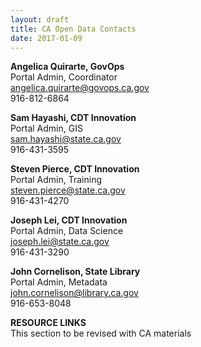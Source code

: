 ```yaml
---
layout: draft
title: CA Open Data Contacts
date: 2017-01-09
---
```


**Angelica Quirarte, GovOps**  
Portal Admin, Coordinator  
angelica.quirarte@govops.ca.gov  
916-812-6864  

**Sam Hayashi, CDT Innovation**  
Portal Admin, GIS  
sam.hayashi@state.ca.gov  
916-431-3595  

**Steven Pierce, CDT Innovation**  
Portal Admin, Training  
steven.pierce@state.ca.gov  
916-431-4270  

**Joseph Lei, CDT Innovation**  
Portal Admin, Data Science  
joseph.lei@state.ca.gov  
916-431-3290  

**John Cornelison, State Library**  
Portal Admin, Metadata  
john.cornelison@library.ca.gov  
916-653-8048  

__RESOURCE LINKS__  
This section to be revised with CA materials